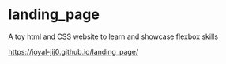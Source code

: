 # landing_page
A toy html and CSS website to learn and showcase flexbox skills

https://joyal-jij0.github.io/landing_page/
